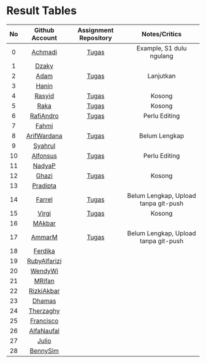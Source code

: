 # Result Tables

| No | Github Account | Assignment Repository | Notes/Critics |
|:--:|:--------------:|:---------------------:|:-------------:|
|0| [Achmadi](https://github.com/mekatronik-achmadi/) | [Tugas](https://github.com/mekatronik-achmadi/tugas-sinyal) | Example, S1 dulu ngulang |
|1| [Dzaky](https://github.com/dzakyadlh) | | |
|2| [Adam](https://github.com/AdamM1-36) | [Tugas](https://github.com/AdamM1-36/tugas-sinyal) | Lanjutkan |
|3| [Hanin](https://github.com/haninsyamsi036) | | |
|4| [Rasyid](https://github.com/rsydfddn) | [Tugas](https://github.com/rsydfddn/tugas-sinyal) | Kosong |
|5| [Raka](https://github.com/rakamusalim) | [Tugas](https://github.com/rakamusalim/tugas-sinyal) | Kosong |
|6| [RafiAndro](https://github.com/RafiAndro) | [Tugas](https://github.com/RafiAndro/Tugas-Sinyal-D) | Perlu Editing |
|7| [Fahmi](https://github.com/ITStudent123) | | |
|8| [ArifWardana](https://github.com/arifwardana) | [Tugas](https://github.com/ArifWardana/PSOPythonArifWr) | Belum Lengkap |
|9| [Syahrul](https://github.com/Syahrulwhyd) | | |
|10| [Alfonsus](https://github.com/Alfonsus-Enrico) | [Tugas](https://github.com/Alfonsus-Enrico/TugasSinyal) | Perlu Editing |
|11| [NadyaP](https://github.com/Nonaminggumerah) | | |
|12| [Ghazi](https://github.com/gap125) | [Tugas](https://github.com/gap125/tugas-sinyal) | Kosong |
|13| [Pradipta](https://github.com/Pradipta07) | | |
|14| [Farrel](https://github.com/FarrelFasyaWisnugroho) | [Tugas](https://github.com/FarrelFasyaWisnugroho/Tugas-Sinyal-1/) | Belum Lengkap, Upload tanpa git-push |
|15| [Virgi](https://github.com/virgi005) | [Tugas](https://github.com/virgi005/tugas-Sinyal) | Kosong |
|16| [MAkbar](https://github.com/MAkbarMZ) | | |
|17| [AmmarM](https://github.com/ammarmuzhaffar) | [Tugas](https://github.com/ammarmuzhaffar/Tugas-Proses-Sinyal-dan-Optimisasi-1) | Belum Lengkap, Upload tanpa git-push |
|18| [Ferdika](https://github.com/FerdikaPradana) | | |
|19| [RubyAlfarizi](https://github.com/RubiAlfa) | | |
|20| [WendyWi](https://github.com/WendyWibowo05) | | |
|21| [MRifan](https://github.com/muhammadrifan2828) | | |
|22| [RizkiAkbar](https://github.com/RizkiAkbar12) | | |
|23| [Dhamas](https://github.com/Dhamas1902) | | |
|24| [Therzaghy](https://github.com/harrytherzaghy) | | |
|25| [Francisco](https://github.com/FranciscoReza) | | |
|26| [AlfaNaufal](https://github.com/lavarrezel) | | |
|27| [Julio](https://github.com/JulioMaulana) | | |
|28| [BennySim](https://github.com/bensmtpng) | | |













